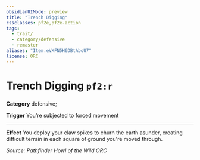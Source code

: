 ```yaml
---
obsidianUIMode: preview
title: "Trench Digging"
cssclasses: pf2e,pf2e-action
tags:
  - trait/
  - category/defensive
  - remaster
aliases: "Item.eVXFN5H6DBtAboU7"
license: ORC
---
```

# Trench Digging `pf2:r`

### 

**Category** defensive; 




**Trigger** You're subjected to forced movement

* * *

**Effect** You deploy your claw spikes to churn the earth asunder, creating difficult terrain in each square of ground you're moved through.

*Source: Pathfinder Howl of the Wild*
*ORC*
